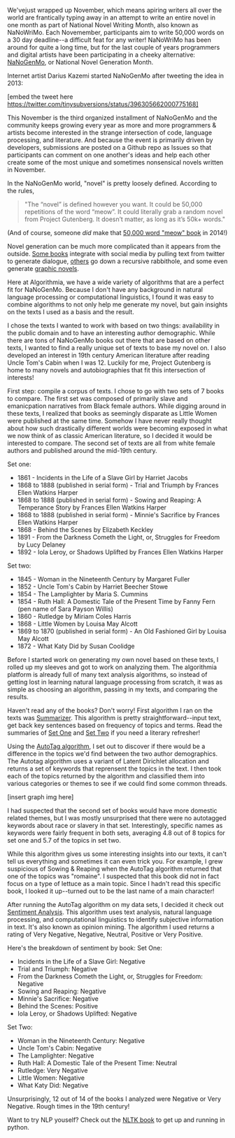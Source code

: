 We'vejust wrapped up November, which means apiring writers all over the world are frantically typing away in an attempt to write an entire novel in one month as part of National Novel Writing Month, also known as NaNoWriMo. Each Novemember, participants aim to write 50,000 words on a 30 day deadline--a difficult feat for any writer! NaNoWriMo has been around for quite a long time, but for the last couple of years programmers and digital artists have been participating in a cheeky alternative: [NaNoGenMo](https://github.com/dariusk/NaNoGenMo-2015), or National Novel Generation Month.

Internet artist Darius Kazemi started NaNoGenMo after tweeting the idea in 2013:

[embed the tweet here https://twitter.com/tinysubversions/status/396305662000775168]

This November is the third organized installment of NaNoGenMo and the community keeps growing every year as more and more programmers & artists become interested in the strange intersection of code, language processing, and literature. And because the event is primarily driven by developers, submissions are posted on a Github repo as Issues so that participants can comment on one another's ideas and help each other create some of the most unique and sometimes nonsensical novels written in November.

In the NaNoGenMo world, "novel" is pretty loosely defined. According to the rules,

> "The “novel” is defined however you want. It could be 50,000 repetitions of the word “meow”. It could literally grab a random novel from Project Gutenberg. It doesn’t matter, as long as it’s 50k+ words."

(And of course, someone *did* make that [50,000 word "meow" book](https://github.com/dariusk/NaNoGenMo-2014/issues/50) in 2014!)

Novel generation can be much more complicated than it appears from the outside. [Some books](https://github.com/dariusk/NaNoGenMo-2014/issues/51) integrate with social media by pulling text from twitter to generate dialogue, [others](https://github.com/samcoppini/Definition-book) go down a recursive rabbithole, and some even generate [graphic novels](http://gregborenstein.com/comics/generated_detective/1/).

Here at Algorithmia, we have a wide variety of algorithms that are a perfect fit for NaNoGenMo. Because I don't have any background in natural language processing or computational linguistics, I found it was easy to combine algorithms to not only help me generate my novel, but gain insights on the texts I used as a basis and the result.

I chose the texts I wanted to work with based on two things: availability in the public domain and to have an interesting author demographic. While there are tons of NaNoGenMo books out there that are based on other texts, I wanted to find a really unique set of texts to base my novel on. I also developed an interest in 19th century American literature after reading Uncle Tom's Cabin when I was 12. Luckily for me, Project Gutenberg is home to many novels and autobiographies that fit this intersection of interests!

First step: compile a corpus of texts. I chose to go with two sets of 7 books to compare. The first set was composed of primarily slave and emanicpation narratives from Black female authors. While digging around in these texts, I realized that books as seemingly disparate as Little Women were published at the same time. Somehow I have never really thought about how such drastically different worlds were becoming exposed in what we now think of as classic American literature, so I decided it would be interested to compare. The second set of texts are all from white female authors and published around the mid-19th century.

Set one:
* 1861 - Incidents in the Life of a Slave Girl by Harriet Jacobs
* 1868 to 1888 (published in serial form) - Trial and Triumph by Frances Ellen Watkins Harper
* 1868 to 1888 (published in serial form) - Sowing and Reaping: A Temperance Story by Frances Ellen Watkins Harper
* 1868 to 1888 (published in serial form) - Minnie's Sacrifice by Frances Ellen Watkins Harper
* 1868 - Behind the Scenes by Elizabeth Keckley
* 1891 - From the Darkness Cometh the Light, or, Struggles for Freedom by Lucy Delaney
* 1892 - Iola Leroy, or Shadows Uplifted by Frances Ellen Watkins Harper

Set two:
* 1845 - Woman in the Nineteenth Century by Margaret Fuller
* 1852 - Uncle Tom's Cabin by Harriet Beecher Stowe
* 1854 - The Lamplighter by Maria S. Cummins
* 1854 - Ruth Hall: A Domestic Tale of the Present Time by Fanny Fern (pen name of Sara Payson Willis)
* 1860 - Rutledge by Miriam Coles Harris
* 1868 - Little Women by Louisa May Alcott
* 1869 to 1870 (published in serial form) - An Old Fashioned Girl by Louisa May Alcott
* 1872 - What Katy Did by Susan Coolidge

Before I started work on generating my own novel based on these texts, I rolled up my sleeves and got to work on analyzing them. The algorithmia platform is already full of many text analysis algorithms, so instead of getting lost in learning natural language processing from scratch, it was as simple as choosing an algorithm, passing in my texts, and comparing the results.

Haven't read any of the books? Don't worry! First algorithm I ran on the texts was [Summarizer](https://algorithmia.com/algorithms/nlp/Summarizer). This algorithm is pretty straightforward--input text, get back key sentences based on frequency of topics and terms. Read the summaries of [Set One](https://github.com/lizrush/NaNoGenMo2015/blob/master/results/set_one_summarizer_results.txt) and [Set Two](https://github.com/lizrush/NaNoGenMo2015/blob/master/results/set_two_summarizer_results.txt) if you need a literary refresher!

Using the [AutoTag algorithm](https://algorithmia.com/algorithms/nlp/AutoTag), I set out to discover if there would be a difference in the topics we'd find between the two author demographics. The Autotag algorithm uses a variant of Latent Dirichlet allocation and returns a set of keywords that reprensent the topics in the text. I then took each of the topics returned  by the algorithm and classified them into various categories or themes to see if we could find some common threads.

[insert graph img here]

I had suspected that the second set of books would have more domestic related themes, but I was mostly unsurprised that there were no autotagged keywords about race or slavery in that set. Interestingly, specific names as keywords were fairly frequent in both sets, averaging 4.8 out of 8 topics for set one and 5.7 of the topics in set two.

While this algorithm gives us some interesting insights into our texts, it can't tell us everything and sometimes it can even trick you. For example, I grew suspicious of Sowing & Reaping when the AutoTag algorithm returned that one of the topics was "romaine". I suspected that this book did not in fact focus on a type of lettuce as a main topic. Since I hadn't read this specific book, I looked it up--turned out to be the last name of a main character!

After running the AutoTag algorithm on my data sets, I decided it check out [Sentiment Analysis](https://algorithmia.com/algorithms/nlp/SentimentAnalysis). This algorithm uses text analysis, natural language processing, and computational linguistics to identify subjective information in text. It's also known as opinion mining. The algorithm I used returns a rating of Very Negative, Negative, Neutral, Positive or Very Positive.

Here's the breakdown of sentiment by book:
Set One:
* Incidents in the Life of a Slave Girl: Negative
* Trial and Triumph: Negative
* From the Darkness Cometh the Light, or, Struggles for Freedom: Negative
* Sowing and Reaping: Negative
* Minnie's Sacrifice: Negative
* Behind the Scenes: Positive
* Iola Leroy, or Shadows Uplifted: Negative

Set Two:
* Woman in the Nineteenth Century: Negative
* Uncle Tom's Cabin: Negative
* The Lamplighter: Negative
* Ruth Hall: A Domestic Tale of the Present Time: Neutral
* Rutledge: Very Negative
* Little Women: Negative
* What Katy Did: Negative

Unsurprisingly, 12 out of 14 of the books I analyzed were Negative or Very Negative. Rough times in the 19th century!






Want to try NLP youself? Check out the [NLTK book](http://www.nltk.org/book/) to get up and running in python.


